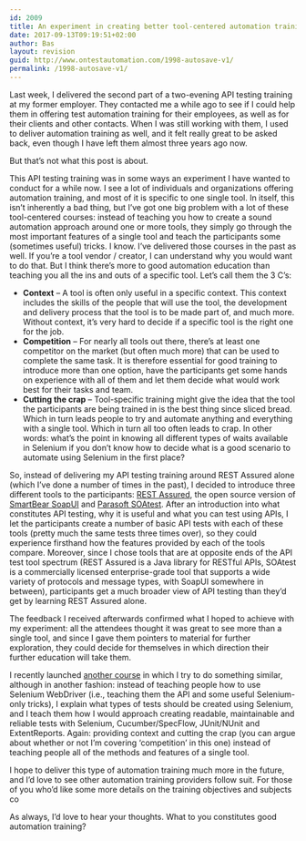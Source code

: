 ```yaml
---
id: 2009
title: An experiment in creating better tool-centered automation training
date: 2017-09-13T09:19:51+02:00
author: Bas
layout: revision
guid: http://www.ontestautomation.com/1998-autosave-v1/
permalink: /1998-autosave-v1/
---
```

Last week, I delivered the second part of a two-evening API testing training at my former employer. They contacted me a while ago to see if I could help them in offering test automation training for their employees, as well as for their clients and other contacts. When I was still working with them, I used to deliver automation training as well, and it felt really great to be asked back, even though I have left them almost three years ago now.

But that&#8217;s not what this post is about.

This API testing training was in some ways an experiment I have wanted to conduct for a while now. I see a lot of individuals and organizations offering automation training, and most of it is specific to one single tool. In itself, this isn&#8217;t inherently a bad thing, but I&#8217;ve got one big problem with a lot of these tool-centered courses: instead of teaching you how to create a sound automation approach around one or more tools, they simply go through the most important features of a single tool and teach the participants some (sometimes useful) tricks. I know. I&#8217;ve delivered those courses in the past as well. If you&#8217;re a tool vendor / creator, I can understand why you would want to do that. But I think there&#8217;s more to good automation education than teaching you all the ins and outs of a specific tool. Let&#8217;s call them the 3 C&#8217;s:

  * **Context** &#8211; A tool is often only useful in a specific context. This context includes the skills of the people that will use the tool, the development and delivery process that the tool is to be made part of, and much more. Without context, it&#8217;s very hard to decide if a specific tool is the right one for the job.
  * **Competition** &#8211; For nearly all tools out there, there&#8217;s at least one competitor on the market (but often much more) that can be used to complete the same task. It is therefore essential for good training to introduce more than one option, have the participants get some hands on experience with all of them and let them decide what would work best for their tasks and team.
  * **Cutting the crap** &#8211; Tool-specific training might give the idea that the tool the participants are being trained in is the best thing since sliced bread. Which in turn leads people to try and automate anything and everything with a single tool. Which in turn all too often leads to crap. In other words: what&#8217;s the point in knowing all different types of waits available in Selenium if you don&#8217;t know how to decide what is a good scenario to automate using Selenium in the first place?

So, instead of delivering my API testing training around REST Assured alone (which I&#8217;ve done a number of times in the past), I decided to introduce three different tools to the participants: <a href="http://rest-assured.io/" target="_blank">REST Assured</a>, the open source version of <a href="https://www.soapui.org/open-source.html" target="_blank">SmartBear SoapUI</a> and <a href="https://www.parasoft.com/product/soatest/" target="_blank">Parasoft SOAtest</a>. After an introduction into what constitutes API testing, why it is useful and what you can test using APIs, I let the participants create a number of basic API tests with each of these tools (pretty much the same tests three times over), so they could experience firsthand how the features provided by each of the tools compare. Moreover, since I chose tools that are at opposite ends of the API test tool spectrum (REST Assured is a Java library for RESTful APIs, SOAtest is a commercially licensed enterprise-grade tool that supports a wide variety of protocols and message types, with SoapUI somewhere in between), participants get a much broader view of API testing than they&#8217;d get by learning REST Assured alone.

The feedback I received afterwards confirmed what I hoped to achieve with my experiment: all the attendees thought it was great to see more than a single tool, and since I gave them pointers to material for further exploration, they could decide for themselves in which direction their further education will take them.

I recently launched <a href="http://www.ontestautomation.com/training/building-great-end-to-end-tests-with-selenium-and-cucumber-specflow/" target="_blank">another course</a> in which I try to do something similar, although in another fashion: instead of teaching people how to use Selenium WebDriver (i.e., teaching them the API and some useful Selenium-only tricks), I explain what types of tests should be created using Selenium, and I teach them how I would approach creating readable, maintainable and reliable tests with Selenium, Cucumber/SpecFlow, JUnit/NUnit and ExtentReports. Again: providing context and cutting the crap (you can argue about whether or not I&#8217;m covering &#8216;competition&#8217; in this one) instead of teaching people all of the methods and features of a single tool.

I hope to deliver this type of automation training much more in the future, and I&#8217;d love to see other automation training providers follow suit. For those of you who&#8217;d like some more details on the training objectives and subjects co

As always, I&#8217;d love to hear your thoughts. What to you constitutes good automation training?